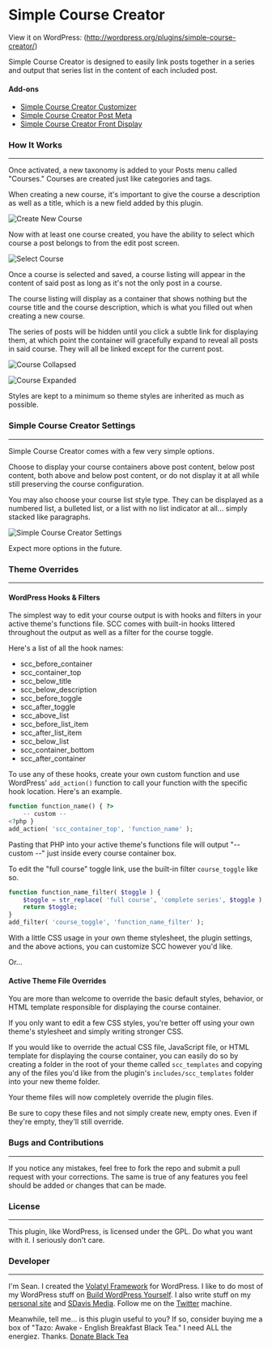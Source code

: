 Simple Course Creator
=====================

View it on WordPress: (http://wordpress.org/plugins/simple-course-creator/)

Simple Course Creator is designed to easily link posts together in a series and output that series list in the content of each included post.

#### Add-ons

* [Simple Course Creator Customizer](https://github.com/sdavis2702/simple-course-creator-customizer)
* [Simple Course Creator Post Meta](https://github.com/sdavis2702/simple-course-creator-post-meta)
* [Simple Course Creator Front Display](https://github.com/sdavis2702/simple-course-creator-front-display)

### How It Works
---

Once activated, a new taxonomy is added to your Posts menu called "Courses." Courses are created just like categories and tags.

When creating a new course, it's important to give the course a description as well as a title, which is a new field added by this plugin.

![Create New Course](http://seandavis.co/wp-content/uploads/2014/02/Screen-Shot-2014-02-24-at-2.44.16-PM.png)

Now with at least one course created, you have the ability to select which course a post belongs to from the edit post screen.

![Select Course](http://seandavis.co/wp-content/uploads/2014/02/Screen-Shot-2014-02-24-at-2.47.48-PM.png)

Once a course is selected and saved, a course listing will appear in the content of said post as long as it's not the only post in a course.

The course listing will display as a container that shows nothing but the course title and the course description, which is what you filled out when creating a new course.

The series of posts will be hidden until you click a subtle link for displaying them, at which point the container will gracefully expand to reveal all posts in said course. They will all be linked except for the current post.

![Course Collapsed](http://buildwpyourself.com/wp-content/uploads/2014/03/course-collapsed.png)

![Course Expanded](http://buildwpyourself.com/wp-content/uploads/2014/03/course-expanded.png)

Styles are kept to a minimum so theme styles are inherited as much as possible.

### Simple Course Creator Settings
---

Simple Course Creator comes with a few very simple options.

Choose to display your course containers above post content, below post content, both above and below post content, or do not display it at all while still preserving the course configuration.

You may also choose your course list style type. They can be displayed as a numbered list, a bulleted list, or a list with no list indicator at all... simply stacked like paragraphs.

![Simple Course Creator Settings](http://buildwpyourself.com/wp-content/uploads/2014/03/scc-settings.png)

Expect more options in the future.

### Theme Overrides
---

#### WordPress Hooks & Filters

The simplest way to edit your course output is with hooks and filters in your active theme's functions file. SCC comes with built-in hooks littered throughout the output as well as a filter for the course toggle.

Here's a list of all the hook names:

* scc_before_container
* scc_container_top
* scc_below_title
* scc_below_description
* scc_before_toggle
* scc_after_toggle
* scc_above_list
* scc_before_list_item
* scc_after_list_item
* scc_below_list
* scc_container_bottom
* scc_after_container

To use any of these hooks, create your own custom function and use WordPress' `add_action()` function to call your function with the specific hook location. Here's an example.

``` php
function function_name() { ?>
    -- custom --
<?php }
add_action( 'scc_container_top', 'function_name' );
```
	
Pasting that PHP into your active theme's functions file will output "-- custom --" just inside every course container box.

To edit the "full course" toggle link, use the built-in filter `course_toggle` like so.

``` php
function function_name_filter( $toggle ) {
	$toggle = str_replace( 'full course', 'complete series', $toggle );
	return $toggle;
}
add_filter( 'course_toggle', 'function_name_filter' );
```

With a little CSS usage in your own theme stylesheet, the plugin settings, and the above actions, you can customize SCC however you'd like.

Or...

#### Active Theme File Overrides

You are more than welcome to override the basic default styles, behavior, or HTML template responsible for displaying the course container.

If you only want to edit a few CSS styles, you're better off using your own theme's stylesheet and simply writing stronger CSS.

If you would like to override the actual CSS file, JavaScript file, or HTML template for displaying the course container, you can easily do so by creating a folder in the root of your theme called `scc_templates` and copying any of the files you'd like from the plugin's `includes/scc_templates` folder into your new theme folder. 

Your theme files will now completely override the plugin files.

Be sure to copy these files and not simply create new, empty ones. Even if they're empty, they'll still override.

### Bugs and Contributions
---

If you notice any mistakes, feel free to fork the repo and submit a pull request with your corrections. The same is true of any features you feel should be added or changes that can be made. 

### License
---

This plugin, like WordPress, is licensed under the GPL. Do what you want with it. I seriously don't care. 

### Developer
---

I'm Sean. I created the [Volatyl Framework](http://volatylthemes.com) for WordPress. I like to do most of my WordPress stuff on [Build WordPress Yourself](http://buildwpyourself.com/). I also write stuff on my [personal site](http://seandavis.co) and [SDavis Media](http://sdavismedia.com). Follow me on the [Twitter](http://sdvs.me/twitter) machine.

Meanwhile, tell me... is this plugin useful to you? If so, consider buying me a box of "Tazo: Awake - English Breakfast Black Tea." I need ALL the energiez. Thanks. [Donate Black Tea](https://www.paypal.com/cgi-bin/webscr?cmd=_s-xclick&hosted_button_id=52HQDSEUA542S)
